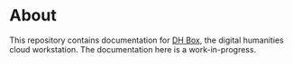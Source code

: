 # About
This repository contains documentation for [DH Box](http://dhbox.org), the digital humanities cloud workstation. The documentation here is a work-in-progress.  
